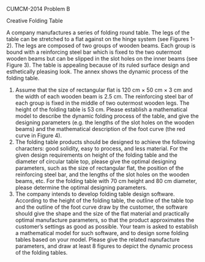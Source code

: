 CUMCM-2014  Problem B

Creative Folding Table

A company manufactures a series of folding round table. The legs of the table can be stretched to a flat against on the hinge system (see Figures 1-2). The legs are composed of two groups of wooden beams. Each group is bound with a reinforcing steel bar which is fixed to the two outermost wooden beams but can be slipped in the slot holes on the inner beams (see Figure 3). The table is appealing because of its ruled surface design and esthetically pleasing look. The annex shows the dynamic process of the folding table.
1. Assume that the size of rectangular flat is 120 cm × 50 cm × 3 cm and the width of each wooden beam is 2.5 cm. The reinforcing steel bar of each group is fixed in the middle of two outermost wooden legs. The height of the folding table is 53 cm. Please establish a mathematical model to describe the dynamic folding process of the table, and give the designing parameters (e.g. the lengths of the slot holes on the wooden beams) and the mathematical description of the foot curve (the red curve in Figure 4).
2. The folding table products should be designed to achieve the following characters: good solidity, easy to process, and less material. For the given design requirements on height of the folding table and the diameter of circular table top, please give the optimal designing parameters, such as the size of rectangular flat, the position of the reinforcing steel bar, and the lengths of the slot holes on the wooden beams, etc. For the folding table with 70 cm height and 80 cm diameter, please determine the optimal designing parameters.
3. The company intends to develop folding table design software. According to the height of the folding table, the outline of the table top and the outline of the foot curve draw by the customer, the software should give the shape and the size of the flat material and practically optimal manufacture parameters, so that the product approximates the customer’s settings as good as possible. Your team is asked to establish a mathematical model for such software, and to design some folding tables based on your model. Please give the related manufacture parameters, and draw at least 8 figures to depict the dynamic process of the folding tables.
